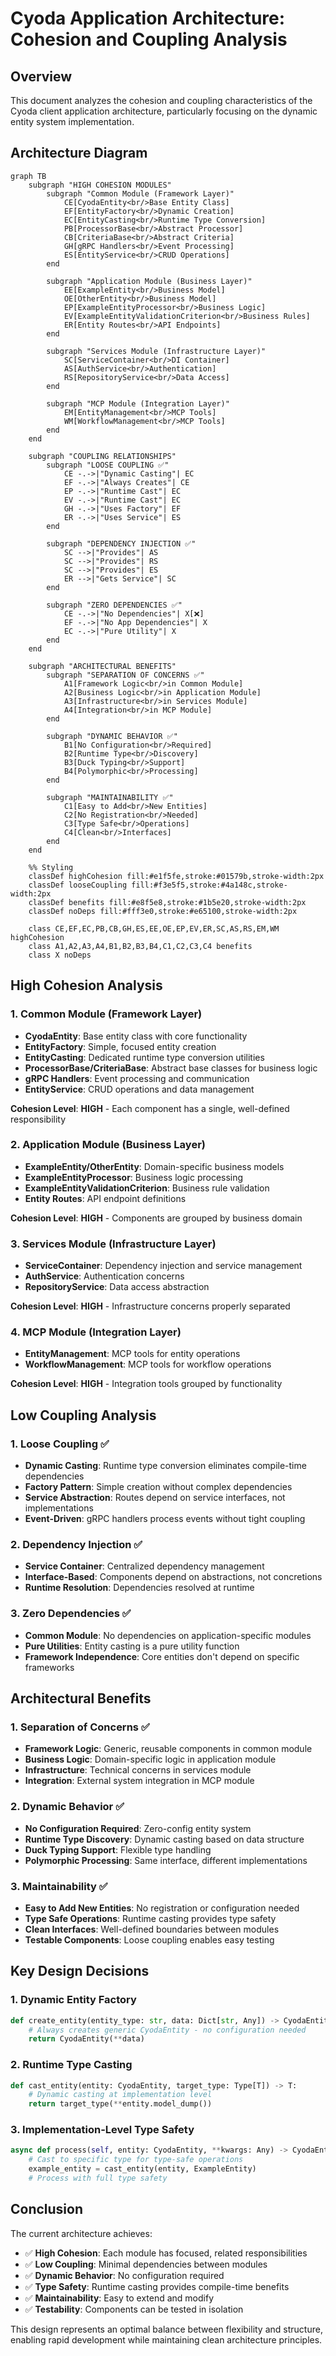# Cyoda Application Architecture: Cohesion and Coupling Analysis

## Overview

This document analyzes the cohesion and coupling characteristics of the Cyoda client application architecture, particularly focusing on the dynamic entity system implementation.

## Architecture Diagram

```mermaid
graph TB
    subgraph "HIGH COHESION MODULES"
        subgraph "Common Module (Framework Layer)"
            CE[CyodaEntity<br/>Base Entity Class]
            EF[EntityFactory<br/>Dynamic Creation]
            EC[EntityCasting<br/>Runtime Type Conversion]
            PB[ProcessorBase<br/>Abstract Processor]
            CB[CriteriaBase<br/>Abstract Criteria]
            GH[gRPC Handlers<br/>Event Processing]
            ES[EntityService<br/>CRUD Operations]
        end
        
        subgraph "Application Module (Business Layer)"
            EE[ExampleEntity<br/>Business Model]
            OE[OtherEntity<br/>Business Model]
            EP[ExampleEntityProcessor<br/>Business Logic]
            EV[ExampleEntityValidationCriterion<br/>Business Rules]
            ER[Entity Routes<br/>API Endpoints]
        end
        
        subgraph "Services Module (Infrastructure Layer)"
            SC[ServiceContainer<br/>DI Container]
            AS[AuthService<br/>Authentication]
            RS[RepositoryService<br/>Data Access]
        end
        
        subgraph "MCP Module (Integration Layer)"
            EM[EntityManagement<br/>MCP Tools]
            WM[WorkflowManagement<br/>MCP Tools]
        end
    end
    
    subgraph "COUPLING RELATIONSHIPS"
        subgraph "LOOSE COUPLING ✅"
            CE -.->|"Dynamic Casting"| EC
            EF -.->|"Always Creates"| CE
            EP -.->|"Runtime Cast"| EC
            EV -.->|"Runtime Cast"| EC
            GH -.->|"Uses Factory"| EF
            ER -.->|"Uses Service"| ES
        end
        
        subgraph "DEPENDENCY INJECTION ✅"
            SC -->|"Provides"| AS
            SC -->|"Provides"| RS
            SC -->|"Provides"| ES
            ER -->|"Gets Service"| SC
        end
        
        subgraph "ZERO DEPENDENCIES ✅"
            CE -.->|"No Dependencies"| X[❌]
            EF -.->|"No App Dependencies"| X
            EC -.->|"Pure Utility"| X
        end
    end
    
    subgraph "ARCHITECTURAL BENEFITS"
        subgraph "SEPARATION OF CONCERNS ✅"
            A1[Framework Logic<br/>in Common Module]
            A2[Business Logic<br/>in Application Module]
            A3[Infrastructure<br/>in Services Module]
            A4[Integration<br/>in MCP Module]
        end
        
        subgraph "DYNAMIC BEHAVIOR ✅"
            B1[No Configuration<br/>Required]
            B2[Runtime Type<br/>Discovery]
            B3[Duck Typing<br/>Support]
            B4[Polymorphic<br/>Processing]
        end
        
        subgraph "MAINTAINABILITY ✅"
            C1[Easy to Add<br/>New Entities]
            C2[No Registration<br/>Needed]
            C3[Type Safe<br/>Operations]
            C4[Clean<br/>Interfaces]
        end
    end
    
    %% Styling
    classDef highCohesion fill:#e1f5fe,stroke:#01579b,stroke-width:2px
    classDef looseCoupling fill:#f3e5f5,stroke:#4a148c,stroke-width:2px
    classDef benefits fill:#e8f5e8,stroke:#1b5e20,stroke-width:2px
    classDef noDeps fill:#fff3e0,stroke:#e65100,stroke-width:2px
    
    class CE,EF,EC,PB,CB,GH,ES,EE,OE,EP,EV,ER,SC,AS,RS,EM,WM highCohesion
    class A1,A2,A3,A4,B1,B2,B3,B4,C1,C2,C3,C4 benefits
    class X noDeps
```

## High Cohesion Analysis

### 1. Common Module (Framework Layer)
- **CyodaEntity**: Base entity class with core functionality
- **EntityFactory**: Simple, focused entity creation
- **EntityCasting**: Dedicated runtime type conversion utilities
- **ProcessorBase/CriteriaBase**: Abstract base classes for business logic
- **gRPC Handlers**: Event processing and communication
- **EntityService**: CRUD operations and data management

**Cohesion Level**: **HIGH** - Each component has a single, well-defined responsibility

### 2. Application Module (Business Layer)
- **ExampleEntity/OtherEntity**: Domain-specific business models
- **ExampleEntityProcessor**: Business logic processing
- **ExampleEntityValidationCriterion**: Business rule validation
- **Entity Routes**: API endpoint definitions

**Cohesion Level**: **HIGH** - Components are grouped by business domain

### 3. Services Module (Infrastructure Layer)
- **ServiceContainer**: Dependency injection and service management
- **AuthService**: Authentication concerns
- **RepositoryService**: Data access abstraction

**Cohesion Level**: **HIGH** - Infrastructure concerns properly separated

### 4. MCP Module (Integration Layer)
- **EntityManagement**: MCP tools for entity operations
- **WorkflowManagement**: MCP tools for workflow operations

**Cohesion Level**: **HIGH** - Integration tools grouped by functionality

## Low Coupling Analysis

### 1. Loose Coupling ✅
- **Dynamic Casting**: Runtime type conversion eliminates compile-time dependencies
- **Factory Pattern**: Simple creation without complex dependencies
- **Service Abstraction**: Routes depend on service interfaces, not implementations
- **Event-Driven**: gRPC handlers process events without tight coupling

### 2. Dependency Injection ✅
- **Service Container**: Centralized dependency management
- **Interface-Based**: Components depend on abstractions, not concretions
- **Runtime Resolution**: Dependencies resolved at runtime

### 3. Zero Dependencies ✅
- **Common Module**: No dependencies on application-specific modules
- **Pure Utilities**: Entity casting is a pure utility function
- **Framework Independence**: Core entities don't depend on specific frameworks

## Architectural Benefits

### 1. Separation of Concerns ✅
- **Framework Logic**: Generic, reusable components in common module
- **Business Logic**: Domain-specific logic in application module
- **Infrastructure**: Technical concerns in services module
- **Integration**: External system integration in MCP module

### 2. Dynamic Behavior ✅
- **No Configuration Required**: Zero-config entity system
- **Runtime Type Discovery**: Dynamic casting based on data structure
- **Duck Typing Support**: Flexible type handling
- **Polymorphic Processing**: Same interface, different implementations

### 3. Maintainability ✅
- **Easy to Add New Entities**: No registration or configuration needed
- **Type Safe Operations**: Runtime casting provides type safety
- **Clean Interfaces**: Well-defined boundaries between modules
- **Testable Components**: Loose coupling enables easy testing

## Key Design Decisions

### 1. Dynamic Entity Factory
```python
def create_entity(entity_type: str, data: Dict[str, Any]) -> CyodaEntity:
    # Always creates generic CyodaEntity - no configuration needed
    return CyodaEntity(**data)
```

### 2. Runtime Type Casting
```python
def cast_entity(entity: CyodaEntity, target_type: Type[T]) -> T:
    # Dynamic casting at implementation level
    return target_type(**entity.model_dump())
```

### 3. Implementation-Level Type Safety
```python
async def process(self, entity: CyodaEntity, **kwargs: Any) -> CyodaEntity:
    # Cast to specific type for type-safe operations
    example_entity = cast_entity(entity, ExampleEntity)
    # Process with full type safety
```

## Conclusion

The current architecture achieves:

- ✅ **High Cohesion**: Each module has focused, related responsibilities
- ✅ **Low Coupling**: Minimal dependencies between modules
- ✅ **Dynamic Behavior**: No configuration required
- ✅ **Type Safety**: Runtime casting provides compile-time benefits
- ✅ **Maintainability**: Easy to extend and modify
- ✅ **Testability**: Components can be tested in isolation

This design represents an optimal balance between flexibility and structure, enabling rapid development while maintaining clean architecture principles.
